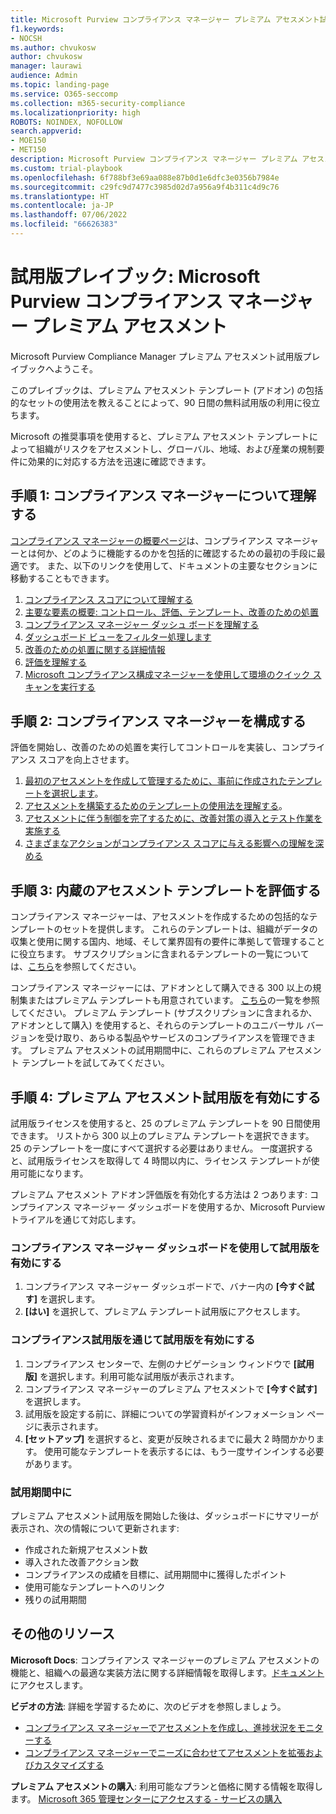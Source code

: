 ```yaml
---
title: Microsoft Purview コンプライアンス マネージャー プレミアム アセスメント試用版プレイブック
f1.keywords:
- NOCSH
ms.author: chvukosw
author: chvukosw
manager: laurawi
audience: Admin
ms.topic: landing-page
ms.service: O365-seccomp
ms.collection: m365-security-compliance
ms.localizationpriority: high
ROBOTS: NOINDEX, NOFOLLOW
search.appverid:
- MOE150
- MET150
description: Microsoft Purview コンプライアンス マネージャー プレミアム アセスメント試用版プレイブック。
ms.custom: trial-playbook
ms.openlocfilehash: 6f788bf3e69aa088e87b0d1e6dfc3e0356b7984e
ms.sourcegitcommit: c29fc9d7477c3985d02d7a956a9f4b311c4d9c76
ms.translationtype: HT
ms.contentlocale: ja-JP
ms.lasthandoff: 07/06/2022
ms.locfileid: "66626383"
---
```

# <a name="trial-playbook-microsoft-purview-compliance-manager-premium-assessments"></a>試用版プレイブック: Microsoft Purview コンプライアンス マネージャー プレミアム アセスメント

Microsoft Purview Compliance Manager プレミアム アセスメント試用版プレイブックへようこそ。

このプレイブックは、プレミアム アセスメント テンプレート (アドオン) の包括的なセットの使用法を教えることによって、90 日間の無料試用版の利用に役立ちます。

Microsoft の推奨事項を使用すると、プレミアム アセスメント テンプレートによって組織がリスクをアセスメントし、グローバル、地域、および産業の規制要件に効果的に対応する方法を迅速に確認できます。

## <a name="step-1-get-to-know-compliance-manager"></a>手順 1: コンプライアンス マネージャーについて理解する

[コンプライアンス マネージャーの概要ページ](compliance-manager.md)は、コンプライアンス マネージャーとは何か、どのように機能するのかを包括的に確認するための最初の手段に最適です。 また、以下のリンクを使用して、ドキュメントの主要なセクションに移動することもできます。

1. [コンプライアンス スコアについて理解する](compliance-manager.md#understanding-your-compliance-score)
1. [主要な要素の概要: コントロール、評価、テンプレート、改善のための処置](compliance-manager.md#key-elements-controls-assessments-templates-improvement-actions)
1. [コンプライアンス マネージャー ダッシュ ボードを理解する](compliance-manager-setup.md#understand-the-compliance-manager-dashboard)
1. [ダッシュボード ビューをフィルター処理します](compliance-manager-setup.md#filtering-your-dashboard-view)
1. [改善のための処置に関する詳細情報](compliance-manager-setup.md#improvement-actions-page)
1. [評価を理解する](compliance-manager.md#assessments)
1. [Microsoft コンプライアンス構成マネージャーを使用して環境のクイック スキャンを実行する](compliance-manager-mcca.md)

## <a name="step-2-configure-compliance-manager"></a>手順 2: コンプライアンス マネージャーを構成する

評価を開始し、改善のための処置を実行してコントロールを実装し、コンプライアンス スコアを向上させます。

1. [最初のアセスメントを作成して管理するために、事前に作成されたテンプレートを選択します](compliance-manager-assessments.md)。
1. [アセスメントを構築するためのテンプレートの使用法を理解する](compliance-manager-templates.md)。
1. [アセスメントに伴う制御を完了するために、改善対策の導入とテスト作業を実施する](compliance-manager-improvement-actions.md)
1. [さまざまなアクションがコンプライアンス スコアに与える影響への理解を深める](compliance-score-calculation.md)

## <a name="step-3-review-included-assessment-templates"></a>手順 3: 内蔵のアセスメント テンプレートを評価する

コンプライアンス マネージャーは、アセスメントを作成するための包括的なテンプレートのセットを提供します。 これらのテンプレートは、組織がデータの収集と使用に関する国内、地域、そして業界固有の要件に準拠して管理することに役立ちます。 サブスクリプションに含まれるテンプレートの一覧については、[こちら](/office365/servicedescriptions/microsoft-365-service-descriptions/microsoft-365-tenantlevel-services-licensing-guidance/microsoft-365-security-compliance-licensing-guidance#which-assessments-are-included-by-default-free-of-cost)を参照してください。

コンプライアンス マネージャーには、アドオンとして購入できる 300 以上の規制集またはプレミアム テンプレートも用意されています。 [こちら](compliance-manager-templates-list.md#premium-templates)の一覧を参照してください。 プレミアム テンプレート (サブスクリプションに含まれるか、アドオンとして購入) を使用すると、それらのテンプレートのユニバーサル バージョンを受け取り、あらゆる製品やサービスのコンプライアンスを管理できます。 プレミアム アセスメントの試用期間中に、これらのプレミアム アセスメント テンプレートを試してみてください。

## <a name="step-4-enable-the-premium-assessment-trial"></a>手順 4: プレミアム アセスメント試用版を有効にする

試用版ライセンスを使用すると、25 のプレミアム テンプレートを 90 日間使用できます。 リストから 300 以上のプレミアム テンプレートを選択できます。 25 のテンプレートを一度にすべて選択する必要はありません。 一度選択すると、試用版ライセンスを取得して 4 時間以内に、ライセンス テンプレートが使用可能になります。

プレミアム アセスメント アドオン評価版を有効化する方法は 2 つあります: コンプライアンス マネージャー ダッシュボードを使用するか、Microsoft Purview トライアルを通じて対応します。

### <a name="enable-trial-via-the-compliance-manager-dashboard"></a>コンプライアンス マネージャー ダッシュボードを使用して試用版を有効にする

1. コンプライアンス マネージャー ダッシュボードで、バナー内の **[今すぐ試す]** を選択します。
1. **[はい]** を選択して、プレミアム テンプレート試用版にアクセスします。

### <a name="enable-trial-via-the-compliance-trial"></a>コンプライアンス試用版を通じて試用版を有効にする

1. コンプライアンス センターで、左側のナビゲーション ウィンドウで **[試用版]** を選択します。利用可能な試用版が表示されます。
1. コンプライアンス マネージャーのプレミアム アセスメントで **[今すぐ試す]** を選択します。
1. 試用版を設定する前に、詳細についての学習資料がインフォメーション ページに表示されます。
1. **[セットアップ]** を選択すると、変更が反映されるまでに最大 2 時間かかります。 使用可能なテンプレートを表示するには、もう一度サインインする必要があります。

### <a name="during-the-trial"></a>試用期間中に

プレミアム アセスメント試用版を開始した後は、ダッシュボードにサマリーが表示され、次の情報について更新されます:

- 作成された新規アセスメント数
- 導入された改善アクション数
- コンプライアンスの成績を目標に、試用期間中に獲得したポイント
- 使用可能なテンプレートへのリンク
- 残りの試用期間

## <a name="additional-resources"></a>その他のリソース

**Microsoft Docs**: コンプライアンス マネージャーのプレミアム アセスメントの機能と、組織への最適な実装方法に関する詳細情報を取得します。[ドキュメント](compliance-manager-templates.md)にアクセスします。

**ビデオの方法**: 詳細を学習するために、次のビデオを参照しましょう。

- [コンプライアンス マネージャーでアセスメントを作成し、進捗状況をモニターする](https://techcommunity.microsoft.com/t5/video-hub/create-assessments-and-monitor-your-progress-with-compliance/ba-p/1687992?search-action-id=375363186777&search-result-uid=1687992)
- [コンプライアンス マネージャーでニーズに合わせてアセスメントを拡張およびカスタマイズする](https://techcommunity.microsoft.com/t5/video-hub/extend-and-customize-assessments-to-suit-your-needs-in/ba-p/1687991?search-action-id=375363186777&search-result-uid=1687991)

**プレミアム アセスメントの購入**: 利用可能なプランと価格に関する情報を取得します。 [Microsoft 365 管理センターにアクセスする - サービスの購入](https://admin.microsoft.com/#/catalog/offer-details/compliance-manager-premium-assessment-add-on/46E9BF2A-3C8D-4A69-A7E7-3DA04687636D)
